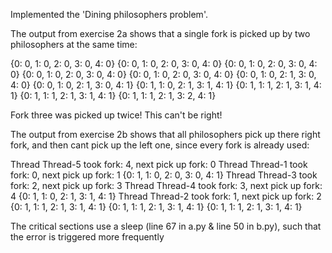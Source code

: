 Implemented the 'Dining philosophers problem'. 

The output from exercise 2a shows that a single fork is picked up by two philosophers at the same time: 

{0: 0, 1: 0, 2: 0, 3: 0, 4: 0}
{0: 0, 1: 0, 2: 0, 3: 0, 4: 0}
{0: 0, 1: 0, 2: 0, 3: 0, 4: 0}
{0: 0, 1: 0, 2: 0, 3: 0, 4: 0}
{0: 0, 1: 0, 2: 0, 3: 0, 4: 0}
{0: 0, 1: 0, 2: 1, 3: 0, 4: 0}
{0: 0, 1: 0, 2: 1, 3: 0, 4: 1}
{0: 1, 1: 0, 2: 1, 3: 1, 4: 1}
{0: 1, 1: 1, 2: 1, 3: 1, 4: 1}
{0: 1, 1: 1, 2: 1, 3: 1, 4: 1}
{0: 1, 1: 1, 2: 1, 3: 2, 4: 1}

Fork three was picked up twice! This can't be right!


The output from exercise 2b shows that all philosophers pick up there right fork, and then cant pick up the left one, since every fork is already used:


Thread Thread-5 took fork: 4, next pick up fork: 0
Thread Thread-1 took fork: 0, next pick up fork: 1
{0: 1, 1: 0, 2: 0, 3: 0, 4: 1}
Thread Thread-3 took fork: 2, next pick up fork: 3
Thread Thread-4 took fork: 3, next pick up fork: 4
{0: 1, 1: 0, 2: 1, 3: 1, 4: 1}
Thread Thread-2 took fork: 1, next pick up fork: 2
{0: 1, 1: 1, 2: 1, 3: 1, 4: 1}
{0: 1, 1: 1, 2: 1, 3: 1, 4: 1}
{0: 1, 1: 1, 2: 1, 3: 1, 4: 1}


The critical sections use a sleep (line 67 in a.py & line 50 in b.py), such that the error is triggered more frequently
